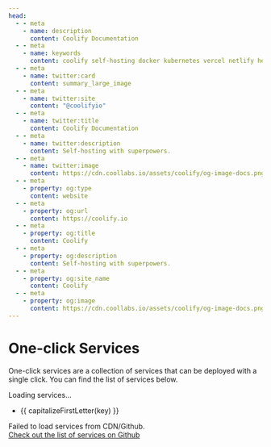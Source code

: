 ```yaml
---
head:
  - - meta
    - name: description
      content: Coolify Documentation
  - - meta
    - name: keywords
      content: coolify self-hosting docker kubernetes vercel netlify heroku render digitalocean aws gcp azure
  - - meta
    - name: twitter:card
      content: summary_large_image
  - - meta
    - name: twitter:site
      content: "@coolifyio"
  - - meta
    - name: twitter:title
      content: Coolify Documentation
  - - meta
    - name: twitter:description
      content: Self-hosting with superpowers.
  - - meta
    - name: twitter:image
      content: https://cdn.coollabs.io/assets/coolify/og-image-docs.png
  - - meta
    - property: og:type
      content: website
  - - meta
    - property: og:url
      content: https://coolify.io
  - - meta
    - property: og:title
      content: Coolify
  - - meta
    - property: og:description
      content: Self-hosting with superpowers.
  - - meta
    - property: og:site_name
      content: Coolify
  - - meta
    - property: og:image
      content: https://cdn.coollabs.io/assets/coolify/og-image-docs.png
---
```


# One-click Services

One-click services are a collection of services that can be deployed with a single click. You can find the list of services below.

<script setup>
  import { onMounted, ref } from 'vue'
  let loading = ref(true);
  let services = ref([]); 
  let failedToLoad = ref(false);
  onMounted(async () => {
    let res = null
    try {
      res = await fetch('https://cdn.coollabs.io/coolify/service-templates.json?from=docs')
    } catch(error) {
      res = await fetch('https://raw.githubusercontent.com/coollabsio/coolify/main/templates/service-templates.json')
    }
    if (res.ok === false) {
      failedToLoad.value = true
      loading.value = false
      return
    }
    const data = await res.json()
    services.value = data
    loading.value = false
  })
  function capitalizeFirstLetter(string) {
   return string.charAt(0).toUpperCase() + string.slice(1);
  }
</script>
<div v-if="loading">Loading services...</div>

<ul v-else>
  <li v-for="(item,key) in services">
  <a :href="item.documentation">{{ capitalizeFirstLetter(key) }}</a>
  </li>
</ul>

<div v-if="failedToLoad">
  <div>Failed to load services from CDN/Github. </div>
  <a href="https://github.com/coollabsio/coolify/tree/main/templates/compose" target="_blank">Check out the list of services on Github</a>
</div>
